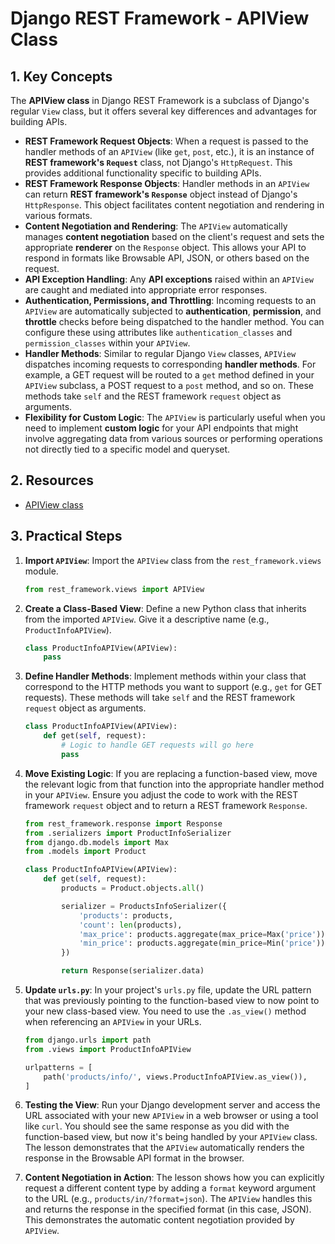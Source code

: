 # Django REST Framework - APIView Class

## 1. Key Concepts

The **APIView class** in Django REST Framework is a subclass of Django's regular `View` class, but it offers several key differences and advantages for building APIs.

- **REST Framework Request Objects**: When a request is passed to the handler methods of an `APIView` (like `get`, `post`, etc.), it is an instance of **REST framework's `Request`** class, not Django's `HttpRequest`. This provides additional functionality specific to building APIs.
- **REST Framework Response Objects**: Handler methods in an `APIView` can return **REST framework's `Response`** object instead of Django's `HttpResponse`. This object facilitates content negotiation and rendering in various formats.
- **Content Negotiation and Rendering**: The `APIView` automatically manages **content negotiation** based on the client's request and sets the appropriate **renderer** on the `Response` object. This allows your API to respond in formats like Browsable API, JSON, or others based on the request.
- **API Exception Handling**: Any **API exceptions** raised within an `APIView` are caught and mediated into appropriate error responses.
- **Authentication, Permissions, and Throttling**: Incoming requests to an `APIView` are automatically subjected to **authentication**, **permission**, and **throttle** checks before being dispatched to the handler method. You can configure these using attributes like `authentication_classes` and `permission_classes` within your `APIView`.
- **Handler Methods**: Similar to regular Django `View` classes, `APIView` dispatches incoming requests to corresponding **handler methods**. For example, a GET request will be routed to a `get` method defined in your `APIView` subclass, a POST request to a `post` method, and so on. These methods take `self` and the REST framework `request` object as arguments.
- **Flexibility for Custom Logic**: The `APIView` is particularly useful when you need to implement **custom logic** for your API endpoints that might involve aggregating data from various sources or performing operations not directly tied to a specific model and queryset.

## 2. Resources

- [APIView class](https://www.django-rest-framework.org/api-guide/views/)

## 3. Practical Steps

1.  **Import `APIView`**: Import the `APIView` class from the `rest_framework.views` module.

    ```python
    from rest_framework.views import APIView
    ```

2.  **Create a Class-Based View**: Define a new Python class that inherits from the imported `APIView`. Give it a descriptive name (e.g., `ProductInfoAPIView`).

    ```python
    class ProductInfoAPIView(APIView):
        pass
    ```

3.  **Define Handler Methods**: Implement methods within your class that correspond to the HTTP methods you want to support (e.g., `get` for GET requests). These methods will take `self` and the REST framework `request` object as arguments.

    ```python
    class ProductInfoAPIView(APIView):
        def get(self, request):
            # Logic to handle GET requests will go here
            pass
    ```

4.  **Move Existing Logic**: If you are replacing a function-based view, move the relevant logic from that function into the appropriate handler method in your `APIView`. Ensure you adjust the code to work with the REST framework `request` object and to return a REST framework `Response`.

    ```python
    from rest_framework.response import Response
    from .serializers import ProductInfoSerializer
    from django.db.models import Max
    from .models import Product

    class ProductInfoAPIView(APIView):
        def get(self, request):
            products = Product.objects.all()

            serializer = ProductsInfoSerializer({
                'products': products,
                'count': len(products),
                'max_price': products.aggregate(max_price=Max('price'))['max_price'],
                'min_price': products.aggregate(min_price=Min('price'))['min_price']
            })

            return Response(serializer.data)
    ```

5.  **Update `urls.py`**: In your project's `urls.py` file, update the URL pattern that was previously pointing to the function-based view to now point to your new class-based view. You need to use the `.as_view()` method when referencing an `APIView` in your URLs.

    ```python
    from django.urls import path
    from .views import ProductInfoAPIView

    urlpatterns = [
        path('products/info/', views.ProductInfoAPIView.as_view()),
    ]
    ```

6.  **Testing the View**: Run your Django development server and access the URL associated with your new `APIView` in a web browser or using a tool like `curl`. You should see the same response as you did with the function-based view, but now it's being handled by your `APIView` class. The lesson demonstrates that the `APIView` automatically renders the response in the Browsable API format in the browser.

7.  **Content Negotiation in Action**: The lesson shows how you can explicitly request a different content type by adding a `format` keyword argument to the URL (e.g., `products/in/?format=json`). The `APIView` handles this and returns the response in the specified format (in this case, JSON). This demonstrates the automatic content negotiation provided by `APIView`.
